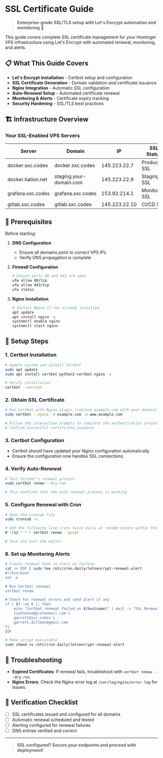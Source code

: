 # SSL Certificate Guide

> **Enterprise-grade SSL/TLS setup with Let's Encrypt automation and monitoring** 🔐

This guide covers complete SSL certificate management for your Hostinger VPS infrastructure using Let's Encrypt with automated renewal, monitoring, and alerts.

## 📋 What This Guide Covers

- **Let's Encrypt Installation** - Certbot setup and configuration
- **SSL Certificate Generation** - Domain validation and certificate issuance
- **Nginx Integration** - Automatic SSL configuration
- **Auto-Renewal Setup** - Automated certificate renewal
- **Monitoring & Alerts** - Certificate expiry tracking
- **Security Hardening** - SSL/TLS best practices

## 🏗️ Infrastructure Overview

### Your SSL-Enabled VPS Servers

| Server | Domain | IP | SSL Status |
|--------|--------|----|-----------|
| docker.sxc.codes | docker.sxc.codes | 145.223.22.7 | Production SSL |
| docker.tiation.net | staging.your-domain.com | 145.223.22.9 | Staging SSL |
| grafana.sxc.codes | grafana.sxc.codes | 153.92.214.1 | Monitoring SSL |
| gitlab.sxc.codes | gitlab.sxc.codes | 145.223.22.10 | CI/CD SSL |

## 🔧 Prerequisites

Before starting:

1. **DNS Configuration**
   - Ensure all domains point to correct VPS IPs
   - Verify DNS propagation is complete
   
2. **Firewall Configuration**
   ```bash
   # Ensure ports 80 and 443 are open
   ufw allow 80/tcp
   ufw allow 443/tcp
   ufw status
   ```
   
3. **Nginx Installation**
   ```bash
   # Install Nginx if not already installed
   apt update
   apt install nginx -y
   systemctl enable nginx
   systemctl start nginx
   ```

## 🚀 Setup Steps

### 1. Certbot Installation

```bash
# Update system and install Certbot
sudo apt update
sudo apt install certbot python3-certbot-nginx -y

# Verify installation
certbot --version
```

### 2. Obtain SSL Certificate

```bash
# Run Certbot with Nginx plugin (replace example.com with your domain)
sudo certbot --nginx -d example.com -d www.example.com

# Follow the interactive prompts to complete the authentication process
# Confirm successful certificate issuance
```

### 3. Certbot Configuration

- Certbot should have updated your Nginx configuration automatically.
- Ensure the configuration now handles SSL connections.

### 4. Verify Auto-Renewal

```bash
# Test Certbot's renewal process
sudo certbot renew --dry-run

# This confirms that the auto-renewal process is working
```

### 5. Configure Renewal with Cron

```bash
# Open the crontab file
sudo crontab -e

# Add the following line (runs twice daily at random minute within the hour)
0 */12 * * * certbot renew --quiet

# Save and exit the editor
```

### 6. Set up Monitoring Alerts

```bash
# Create renewal hook to alert on failure
cat << EOF | sudo tee /etc/cron.daily/letsencrypt-renewal-alert
#!/bin/bash
set -e

# Run Certbot renewal
certbot renew

# Check for renewal errors and send alert if any
if [ $? -ne 0 ]; then
    echo "Certbot renewal failed on $(hostname)" | mail -s "SSL Renewal Failed" \
    tiatheone@protonmail.com \
    garrett@sxc.codes \
    garrett.dillman@gmail.com
fi
EOF

# Make script executable
sudo chmod +x /etc/cron.daily/letsencrypt-renewal-alert
```

## 🔧 Troubleshooting

- **Expired Certificates**: If renewal fails, troubleshoot with `certbot renew --dry-run`.
- **Nginx Errors**: Check the Nginx error log at `/var/log/nginx/error.log` for issues.

## 🎯 Verification Checklist

- [ ] SSL certificates issued and configured for all domains
- [ ] Automatic renewal scheduled and tested
- [ ] Alerting configured for renewal failures
- [ ] DNS entries verified and correct

---

> **SSL configured? Secure your endpoints and proceed with deployment!**
